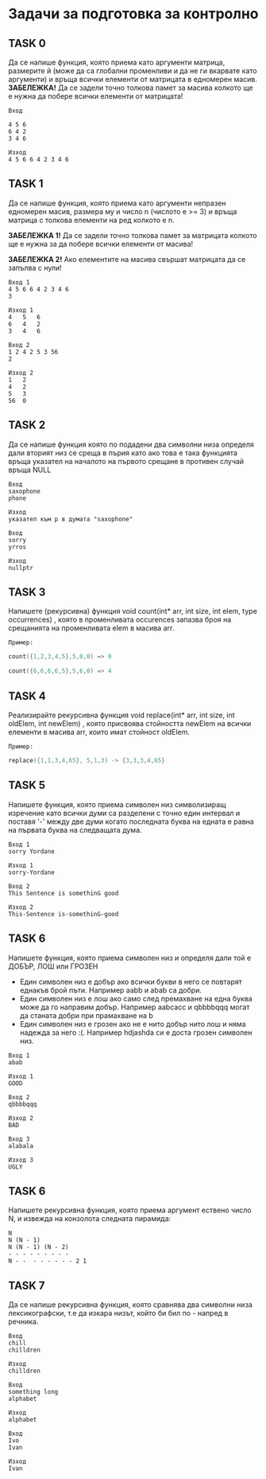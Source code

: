 
# Задачи за подготовка за контролно

## TASK 0
Да се напише функция, която приема като аргументи матрица, размерите й (може да са глобални променливи и да не ги вкарвате като аргументи) и връща всички елементи от матрицата в едномерен масив. 
**ЗАБЕЛЕЖКА!** Да се задели точно толкова памет за масива колкото ще е нужна да побере всички елементи от матрицата!

```
Вход 

4 5 6                                            
6 4 2                                       
3 4 6

Изход                          
4 5 6 6 4 2 3 4 6
````                              


## TASK 1
Да се напише функция, която приема като аргументи непразен едномерен масив, размера му и число n (числото е >= 3) и връща матрица с толкова елементи на ред колкото е n.  

**ЗАБЕЛЕЖКА 1!** Да се задели точно толкова памет за матрицата колкото ще е нужна за да побере всички елементи от масива!  

**ЗАБЕЛЕЖКА 2!** Ако елементите на масива свършат матрицата да се запълва с нули!
```
Вход 1
4 5 6 6 4 2 3 4 6                       
3			

Изход 1 
4   5   6                                     
6   4   2                                     
3   4   6                                     
```

```
Вход 2
1 2 4 2 5 3 56
2

Изход 2
1   2
4   2
5   3
56  0
```
## TASK 2
Да се напише функция която по подадени два символни низа определя дали вторият низ се среща в пърия като ако това е така функцията връща указател на началото на първото срещане в противен случай връща NULL

```
Вход
saxophone
phone

Изход
указател към p в думата "saxophone"
```

```
Вход
sorry
yrros

Изход
nullptr
```

## TASK  3
Напишете (рекурсивна) функция void count(int* arr, int size, int elem, type occurrences) , която в променливата occurences запазва броя на срещанията на променливата elem в масива arr.

`Пример:`
```C++
count({1,2,3,4,5},5,0,0) => 0

count({6,6,6,6,5},5,6,0) => 4
```

## TASK 4
Реализирайте рекурсивна функция void replace(int* arr, int size, int oldElem, int newElem) , която присвоява стойността newElem на всички елементи в масива arr, които имат стойност oldElem.

`Пример:`
```C++
replace({1,1,3,4,65}, 5,1,3) -> {3,3,3,4,65}
```

## TASK 5
Напишете функция, която приема символен низ символизиращ изречение като всички думи са разделени с точно един интервал и поставя '-' между две думи когато последната буква на едната е равна на първата буква на следващата дума.
   
```
Вход 1
sorry Yordane 

Изход 1
sorry-Yordane

Вход 2
This Sentence is somethinG good  

Изход 2
This-Sentence is-somethinG-good
```

## TASK 6
Напишете функция, която приема символен низ и определя дали той е ДОБЪР, ЛОШ или ГРОЗЕН  
- Един символен низ е добър ако всички букви в него се повтарят еднакъв брой пъти. Например aabb и abab са добри.
- Един символен низ е лош ако само след премахване на една буква може да го направим добър. Например aabcacc и qbbbbqqq могат да станата добри при прамахване на b
- Един символен низ е грозен ако не е нито добър нито лош и няма надежда за него :(. Например hdjashda си е доста грозен символен низ.
   
```
Вход 1
abab

Изход 1
GOOD

Вход 2
qbbbbqqq

Изход 2
BAD

Вход 3
alabala

Изход 3
UGLY
```

## TASK 6
Напишете рекурсивна функция, която приема аргумент ествено число N, и извежда на конзолота следната пирамида:
```
N
N (N - 1)
N (N - 1) (N - 2)
- - - - - - - - -
N - -  - - - - - - 2 1
```  

## TASK 7
Да се напише рекурсивна функция, която сравнява два символни низа лексикографски, т.е да изкара низът, който би бил по - напред в речника.

```
Вход
chill
chilldren

Изход
chilldren

Вход
something long
alphabet

Изход
alphabet

Вход
Ivo
Ivan

Изход
Ivan
```


